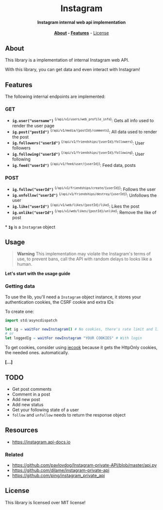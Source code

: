 <div align=center>

# Instagram

#### Instagram internal web api implementation

**[About](#about) - [Features](#features)** - [License](#license)

</div>

## About

This library is a implementation of internal Instagram web API.

With this library, you can get data and even interact with Instagram!

## Features

The following internal endpoints are implemented:

### GET

- **`ig.user("username")`** <sup>(`/api/v1/users/web_profile_info`)</sup>: Gets all info used to render the user page
- **`ig.post("postId")`** <sup>(`/api/v1/media/{postId}/comments`)</sup>: All data used to render the post
- **`ig.followers("userId")`** <sup>(`/api/v1/friendships/{userId}/followers`)</sup>: User followers
- **`ig.following("userId")`** <sup>(`/api/v1/friendships/{userId}/following`)</sup>: User following
- **`ig.feed("userId")`** <sup>(`/api/v1/feed/user/{userId}`)</sup>: Feed data, posts

### POST

- **`ig.follow("userId")`** <sup>(`/api/v1/friendships/create/{userId}`)</sup>: Follows the user
- **`ig.unfollow("userId")`** <sup>(`/api/v1/friendships/destroy/{userId}`)</sup>: Unfollows the user
- **`ig.like("userId")`** <sup>(`/api/v1/web/likes/{postId}/like`)</sup>: Likes the post
- **`ig.unlike("userId")`** <sup>(`/api/v1/web/likes/{postId}/unlike`)</sup>: Remove the like of post

\* **`Ig`** is a `Instagram` object

## Usage

> **Warning**
> This implementation may violate the Instagram's terms of use, to prevent bans,
> call the API with random delays to looks like a human.

**Let's start with the usage guide**

### Getting data

To use the lib, you'll need a `Instagram` object instance, it stores your
authentication cookies, the CSRF cookie and extra IDs

To create one:

```nim
import std/asyncdispatch

let ig = waitFor newInstagram() # No cookies, there's rate limit and limited just to GET functions
# or
let loggedIg = waitFor newInstagram "YOUR COOKIES" # With login
```

To get cookies, consider using [iecook](https://github.com/thisago/iecook) because it gets the HttpOnly cookies, the needed ones. automatically.

**[...]**

## TODO

- Get post comments
- Comment in a post
- Add new post
- Add new status
- Get your following state of a user
- `follow` and `unfollow` needs to return the response object

## Resources

- https://instagram.api-docs.io

### Related

- https://github.com/pavlovdog/Instagram-private-API/blob/master/api.py
- https://github.com/dilame/instagram-private-api
- https://github.com/ping/instagram_private_api

## License

This library is licensed over MIT license!
